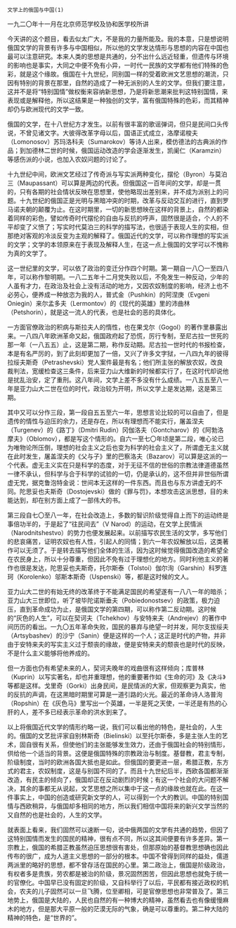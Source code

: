     文学上的俄国与中国(1) 

   一九二〇年十一月在北京师范学校及协和医学校所讲

   今天讲的这个题目，看去似太广大，不是我的力量所能及。我的本意，只是想说明俄国文学的背景有许多与中国相似，所以他的文学发达情形与思想的内容在中国也最可以注意研究。本来人类的思想是共通的，分不出什么远近轻重，但遗传与环境的影响也是事实，大同之中便不免有小异，一时代一民族的文学都有他们特殊的色彩，就是这个缘故。俄国在十九世纪，同别国一样的受着欧洲文艺思想的潮流，只因有特别的背景在那里，自然的造成了一种无派别的人生的文学。但我们要注意，这并不是将“特别国情”做权衡来容纳新思想，乃是将新思潮来批判这特别国情，来表现或是解释他，所以这结果是一种独创的文学，富有俄国特殊的色彩，而其精神却仍与欧洲现代的文学一致。

   俄国的文学，在十八世纪方才发生。以前有很丰富的歌谣弹词，但只是民间口头传说，不曾见诸文字。大彼得改革字母以后，国语正式成立，洛摩诺梭夫（Lomonosov）苏玛洛科夫（Sumarokov）等诗人出来，模仿德法的古典派的作品；到加德林二世的时候，俄国运动改造的学会逐渐发生，凯阑仁（Karamzin）等感伤派的小说，也加入农奴问题的讨论了。

   十九世纪中间，欧洲文艺经过了传奇派与写实派两种变化，摆伦（Byron）与莫泊三（Maupassant）可以算是两边的代表。但俄国这一百年间的文学，却是一贯的，只有各期的社会情状反映在思想里，使他略现出差别来，并不成为派别上的问题。十九世纪的俄国正是光明与黑暗冲突的时期，改革与反动交互的进行，直到罗马诺夫朝的颠覆为止。在这时期里，一切的新思想映在这样的背景上，自然的都染着同样的彩色，譬如传奇时代摆伦的自由与反抗的呼声，固然很是适合，个人的不平却变了义愤了；写实时代莫泊三的科学的描写法，也很适于表现人生的实相，但那绝对客观的冷淡反变为主观的解释了。俄国近代的文学，可以称作理想的写实派的文学；文学的本领原来在于表现及解释人生，在这一点上俄国的文学可以不愧称为真的文学了。

   这一世纪里的文学，可以依了政治的变迁分作四个时期。第一期自一八〇一至四八年，可以称作黎明期。一八二五年十二月党失败以后，不免发生一种反动，少年的人虽有才力，在政治及社会上没有活动的地方，又因农奴制度的影响，经济上也不必劳心，便养成一种放恣为我的人，普式金（Pushkin）的阿涅庚（Evgeni Oniegin）来尔孟多夫（Lermontov）的《现代的英雄》里的沛曲林（Petshorin），就是这一流人的代表，也是社会的恶的具体化。

   一方面官僚政治的积病与斯拉夫人的惰性，也在果戈尔（Gogol）的著作里暴露出来。一八四八年欧洲革命又起，俄国政府起了恐慌，厉行专制，至尼古拉一世死的那一年（一八五五）止，这是第二期，称作反动期。尼古拉一世时代的书报检查，本是有名严厉的，到了此刻却更加了一倍，又兴了许多文字狱，一八四九年的彼得拉绥夫斯奇（Petrashevski）党人案件最是有名；他们所主张的解放农奴，改良裁判法，宽缓检查这三条件，后来亚力山大维新的时候都实行了，在这时代却说他是扰乱治安，定了重刑。这八年间，文学上差不多没有什么成绩。一八五五至八一年是亚力山大二世在位的时代，政治较为开明，所以文学上是发达期，这是第三期。

   其中又可以分作三段，第一段自五五至六一年，思想言论比较的可以自由了，但是遗传的情性与迫压的余力，还是存在，所以有理想而不能实行，屠盖涅夫（Turgenev）的《路丁》（Dmitri Rudin）冈伽洛夫（Gontcharov）的《阿勃洛摩夫》（Oblomov），都是写这个情形的。自六一至七〇年顷是第二段，唯心论已为唯物论所压倒，理想的社会主义之后也变为科学的社会主义了，所谓虚无主义就在此时发生，屠盖涅夫的《父与子》里的巴察洛夫（Bazarov）可以算是这派的一个代表。虚无主义实在只是科学的态度，对于无征不信的世俗的宗教法律道德虽然一律不承认，但科学与合于科学的试验的一切，仍是承认的，这不但并非世俗所谓虚无党，据克鲁泡特金说：世间本无这样的一件东西。而且也与东方讲虚无的不同。陀思妥也夫斯奇（Dostojevski）做的《罪与罚》，本想攻击这派思想，目的未能达到，却在别方面上成了一部伟大的书。

   第三段自七〇至八一年，在社会改造上，多数的智识阶级觉得自上而下的运动终是事倍功半的，于是起了“往民间去”（V Narod）的运动，在文学上民情派（Narodnitshestvo）的势力也便发展起来。以前描写农民生活的文学，多写他们的悲哀痛苦，证明农奴也有人性，引起人的同情；到六一年农奴解放以后，这类著作可以无须了。于是转去描写他们全体的生活，因为这时候觉得俄国改造的希望全在农民身上，所以十分尊重，但因此不免有过于理想化的地方。同时利他主义的著作也很是发达，陀思妥也夫斯奇，托尔斯泰（Tolstoi）伽尔洵（Garshin）科罗连珂（Korolenko）邬斯本斯奇（Uspenski）等，都是这时候的文人。

   亚力山大二世的有始无终的改革终于不能满足国民的希望遂有一八八一年的暗杀；亚力山大三世即位，听了坡毕陀诺斯垂夫（Pobiedonostsev）的政策，极力迫压，直到革命成功为止，是俄国文学的第四期，可以称作第二反动期。这时候的“灰色的人生”，可以在契诃夫（Tchekhov）与安特来夫（Andrejev）的著作中间历历的看出。一九〇五年革命失败，国民的暴弃与绝望一时并发，阿尔支拔绥夫（Artsybashev）的沙宁（Sanin）便是这样的一个人；这正是时代的产物，并非由于安特来夫的写实主义过于颓丧的缘故，便是安特来夫的颓丧也是时代的反映，不是什么主义能够将他养成的。

   但一方面也仍有希望未来的人，契诃夫晚年的戏曲很有这样倾向；库普林（Kuprin）以写实著名，却也并重理想，他的重要著作如《生命的河》及《决斗》等都是这样。戈里奇（Gorki）出身民间，是民情派的大家，但观察更为真实，他的反抗的声调，在这黑暗时期里可算是一道引路的火光。最近的革命诗人洛普洵（Ropshin）在《灰色马》里写出一个英雄，一半是死之天使，一半还是有热的心肝的人，差不多已经表示革命的洪水到来了。

   以上将俄国近代文学的情形约略一说，我们可以看出他的特色，是社会的，人生的。俄国的文艺批评家自别林斯奇（Bielinski）以至托尔斯泰，多是主张人生的艺术，固自很有关系，但使他们的主张能够发生效力，还由于俄国社会的特别情形，供给他一个适当的背景。这便是俄国特殊的宗教政治与制度。基督教，君主专制，阶级制度，当时的欧洲各国大抵也是如此。但俄国的要更进一层，希腊正教，东方式的君主，农奴制度，这是与别国不同的了。而且十九世纪后半，西欧各国都渐渐改造，有民主的倾向了，俄国却正在反动剧烈的时候；有这一个社会的大问题不解决，其余的事都无从说起，文艺思想之所以集中于这一点的缘故也就在此。在这一件事实上，中国的创造或研究新文学的人，可以得到一个大的教训。中国的特别国情与西欧稍异，与俄国却多相同的地方，所以我们相信中国将来的新兴文学当然的又自然的也是社会的，人生的文学。

   就表面上看来，我们固然可以速断一句，说中俄两国的文学有共通的趋势，但因了这特别国情而发生的国民的精神，很有点不同，所以这其间便要有许多差异。第一宗教上，俄国的希腊正教虽然迫压思想很有害处，但那原始的基督教思想确也因此传布的很广，成为人道主义思想的一部分的根本。中国不曾得到同样的益处，儒道两派里的略好的思想，都不曾存活在国民的心里。第二政治上，俄国是阶级政治，有权者多是贵族，劳农都是被治的阶级，景况固然困苦，但因此思想也就免于统一的官僚化。中国早已没有固定的阶级，又自科举行了以后，平民都有接近政权的机会，农夫的儿子固然可以一旦飞腾，位至卿相，可是官僚思想也非常普及了。第三地势上，俄国是大陆的，人民也自然的有一种博大的精神，虽然看去也有像缓慢麻木的地方，但是那大平原一般的茫漠无际的气象，确是可以尊重的。第二种大陆的精神的特色，是“世界的”。


